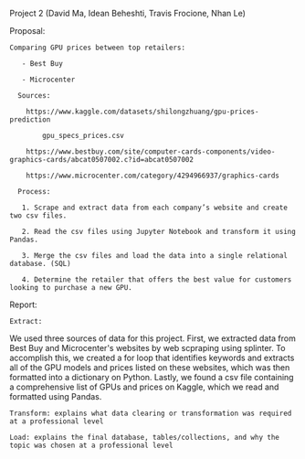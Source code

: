 Project 2 (David Ma, Idean Beheshti, Travis Frocione, Nhan Le)

  Proposal: 

    Comparing GPU prices between top retailers: 

       - Best Buy

       - Microcenter
      
      Sources: 
      
        https://www.kaggle.com/datasets/shilongzhuang/gpu-prices-prediction
        
            gpu_specs_prices.csv

        https://www.bestbuy.com/site/computer-cards-components/video-graphics-cards/abcat0507002.c?id=abcat0507002

        https://www.microcenter.com/category/4294966937/graphics-cards
        
      Process: 

       1. Scrape and extract data from each company’s website and create two csv files.

       2. Read the csv files using Jupyter Notebook and transform it using Pandas. 

       3. Merge the csv files and load the data into a single relational database. (SQL)

       4. Determine the retailer that offers the best value for customers looking to purchase a new GPU. 


  Report:
    
    Extract: 
We used three sources of data for this project. First, we extracted data from Best Buy and Microcenter's websites by web scpraping using splinter. To accomplish this, we created a for loop that identifies keywords and extracts all of the GPU models and prices listed on these websites, which was then formatted into a           dictionary on Python. Lastly, we found a csv file containing a comprehensive list of GPUs and prices on Kaggle, which we read and formatted using Pandas.         
    
    Transform: explains what data clearing or transformation was required at a professional level
    
    Load: explains the final database, tables/collections, and why the topic was chosen at a professional level
    
    


